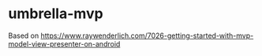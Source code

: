 # umbrella-mvp
Based on https://www.raywenderlich.com/7026-getting-started-with-mvp-model-view-presenter-on-android
